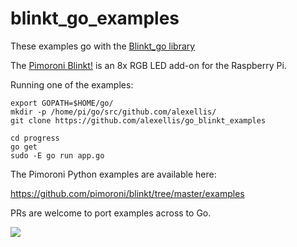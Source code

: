 # blinkt_go_examples

These examples go with the [Blinkt_go library](https://github.com/alexellis/blinkt_go/)

The [Pimoroni Blinkt!](https://shop.pimoroni.com/products/blinkt) is an 8x RGB LED add-on for the Raspberry Pi.

Running one of the examples:

```
export GOPATH=$HOME/go/
mkdir -p /home/pi/go/src/github.com/alexellis/
git clone https://github.com/alexellis/go_blinkt_examples

cd progress
go get
sudo -E go run app.go
```

The Pimoroni Python examples are available here:

https://github.com/pimoroni/blinkt/tree/master/examples

PRs are welcome to port examples across to Go.

![](https://cdn.shopify.com/s/files/1/0174/1800/products/Blinkt_-_Zero-2_1024x1024.JPG?v=1466525645)
